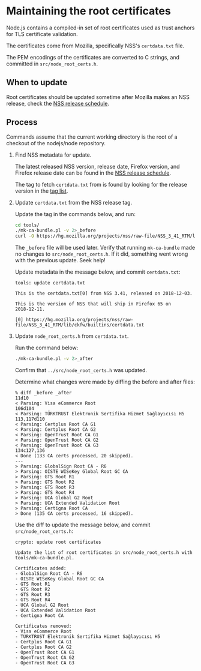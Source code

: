 # Maintaining the root certificates

Node.js contains a compiled-in set of root certificates used as trust anchors
for TLS certificate validation.

The certificates come from Mozilla, specifically NSS's `certdata.txt` file.

The PEM encodings of the certificates are converted to C strings, and committed
in `src/node_root_certs.h`.

## When to update

Root certificates should be updated sometime after Mozilla makes an NSS release,
check the [NSS release schedule][].

## Process

Commands assume that the current working directory is the root of a checkout of
the nodejs/node repository.

1. Find NSS metadata for update.

   The latest released NSS version, release date, Firefox version, and Firefox
   release date can be found in the [NSS release schedule][].

   The tag to fetch `certdata.txt` from is found by looking for the release
   version in the [tag list][].

2. Update `certdata.txt` from the NSS release tag.

   Update the tag in the commands below, and run:

   ```bash
   cd tools/
   ./mk-ca-bundle.pl -v 2>_before
   curl -O https://hg.mozilla.org/projects/nss/raw-file/NSS_3_41_RTM/lib/ckfw/builtins/certdata.txt
   ```

   The `_before` file will be used later. Verify that running `mk-ca-bundle`
   made no changes to `src/node_root_certs.h`. If it did, something went wrong
   with the previous update. Seek help!

   Update metadata in the message below, and commit `certdata.txt`:

   ```text
   tools: update certdata.txt

   This is the certdata.txt[0] from NSS 3.41, released on 2018-12-03.

   This is the version of NSS that will ship in Firefox 65 on
   2018-12-11.

   [0] https://hg.mozilla.org/projects/nss/raw-file/NSS_3_41_RTM/lib/ckfw/builtins/certdata.txt
   ```

3. Update `node_root_certs.h` from `certdata.txt`.

   Run the command below:

   ```bash
   ./mk-ca-bundle.pl -v 2>_after
   ```

   Confirm that `../src/node_root_certs.h` was updated.

   Determine what changes were made by diffing the before and after files:

   ```console
   % diff _before _after
   11d10
   < Parsing: Visa eCommerce Root
   106d104
   < Parsing: TÜRKTRUST Elektronik Sertifika Hizmet Sağlayıcısı H5
   113,117d110
   < Parsing: Certplus Root CA G1
   < Parsing: Certplus Root CA G2
   < Parsing: OpenTrust Root CA G1
   < Parsing: OpenTrust Root CA G2
   < Parsing: OpenTrust Root CA G3
   134c127,136
   < Done (133 CA certs processed, 20 skipped).
   ---
   > Parsing: GlobalSign Root CA - R6
   > Parsing: OISTE WISeKey Global Root GC CA
   > Parsing: GTS Root R1
   > Parsing: GTS Root R2
   > Parsing: GTS Root R3
   > Parsing: GTS Root R4
   > Parsing: UCA Global G2 Root
   > Parsing: UCA Extended Validation Root
   > Parsing: Certigna Root CA
   > Done (135 CA certs processed, 16 skipped).
   ```

   Use the diff to update the message below, and commit `src/node_root_certs.h`:

   ```text
   crypto: update root certificates

   Update the list of root certificates in src/node_root_certs.h with
   tools/mk-ca-bundle.pl.

   Certificates added:
   - GlobalSign Root CA - R6
   - OISTE WISeKey Global Root GC CA
   - GTS Root R1
   - GTS Root R2
   - GTS Root R3
   - GTS Root R4
   - UCA Global G2 Root
   - UCA Extended Validation Root
   - Certigna Root CA

   Certificates removed:
   - Visa eCommerce Root
   - TÜRKTRUST Elektronik Sertifika Hizmet Sağlayıcısı H5
   - Certplus Root CA G1
   - Certplus Root CA G2
   - OpenTrust Root CA G1
   - OpenTrust Root CA G2
   - OpenTrust Root CA G3
   ```

[NSS release schedule]: https://wiki.mozilla.org/NSS:Release_Versions
[tag list]: https://hg.mozilla.org/projects/nss/tags
